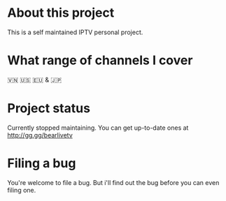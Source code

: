 # About this project
This is a self maintained IPTV personal project.

# What range of channels I cover
🇻🇳 🇺🇸 🇪🇺 & 🇯🇵

# Project status
Currently stopped maintaining. You can get up-to-date ones at http://gg.gg/bearlivetv

# Filing a bug
You're welcome to file a bug. But i'll find out the bug before you can even filing one.
